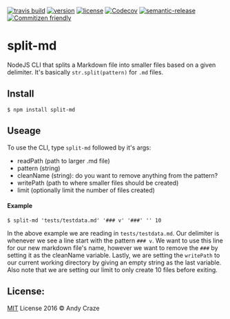 [![travis build](https://img.shields.io/travis/accraze/split-md.svg)](https://travis-ci.org/accraze/split-md)
[![version](https://img.shields.io/npm/v/split-md.svg)](https://www.npmjs.com/package/split-md)
[![license](https://img.shields.io/npm/l/split-md.svg)](https://www.npmjs.com/package/split-md)
[![Codecov](https://img.shields.io/codecov/c/github/accraze/split-md.svg)](https://codecov.io/github/accraze/split-md)
[![semantic-release](https://img.shields.io/badge/%20%20%F0%9F%93%A6%F0%9F%9A%80-semantic--release-e10079.svg)](https://github.com/semantic-release/semantic-release)
[![Commitizen friendly](https://img.shields.io/badge/commitizen-friendly-brightgreen.svg)](http://commitizen.github.io/cz-cli/)

# split-md

NodeJS CLI that splits a Markdown file into smaller files based on a given delimiter. It's basically `str.split(pattern)` for `.md` files.

## Install

```
$ npm install split-md
```

## Useage

To use the CLI, type `split-md` followed by it's args:
* readPath (path to larger .md file)
* pattern (string)
* cleanName (string): do you want to remove anything from the pattern?
* writePath (path to where smaller files should be created)
* limit (optionally limit the number of files created)

#### Example

```
$ split-md 'tests/testdata.md' '### v' '###' '' 10
```

In the above example we are reading in `tests/testdata.md`. Our delimiter is whenever we see a line start with the pattern `### v`. We want to use this line for our new markdown file's name, however we want to remove the `###` by setting it as the cleanName variable. Lastly, we are setting the `writePath` to our current working directory by giving an empty string as the last variable. Also note that we are setting our limit to only create 10 files before exiting.

## License:

[MIT](https://github.com/accraze/split-md/blob/master/LICENSE) License 2016 © Andy Craze

